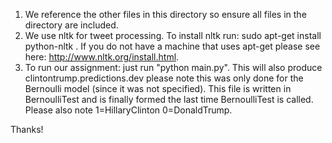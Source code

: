 1) We reference the other files in this directory so ensure all files in the directory are included.
2) We use nltk for tweet processing. To install nltk run: sudo apt-get install python-nltk . If you do not have a machine that uses apt-get 
please see here: http://www.nltk.org/install.html.
3) To run our assignment: just run "python main.py".  This will also produce  clintontrump.predictions.dev please note this was only done for the Bernoulli model (since it was not specified). This file is written in BernoulliTest and is finally formed the last time BernoulliTest is called. Please also note 1=HillaryClinton 0=DonaldTrump.

Thanks!

